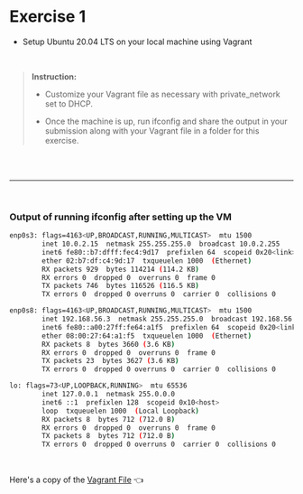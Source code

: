 # Exercise 1

- Setup Ubuntu 20.04 LTS on your local machine using Vagrant

<br>

> **Instruction:**
>
> - Customize your Vagrant file as necessary with private_network set to DHCP.
>
> - Once the machine is up, run ifconfig and share the output in your submission along with your Vagrant file in a folder for this exercise.

<br><br>

---

<br>

### Output of running ifconfig after setting up the VM

```bash
enp0s3: flags=4163<UP,BROADCAST,RUNNING,MULTICAST>  mtu 1500
        inet 10.0.2.15  netmask 255.255.255.0  broadcast 10.0.2.255
        inet6 fe80::b7:dfff:fec4:9d17  prefixlen 64  scopeid 0x20<link>
        ether 02:b7:df:c4:9d:17  txqueuelen 1000  (Ethernet)
        RX packets 929  bytes 114214 (114.2 KB)
        RX errors 0  dropped 0  overruns 0  frame 0
        TX packets 746  bytes 116526 (116.5 KB)
        TX errors 0  dropped 0 overruns 0  carrier 0  collisions 0

enp0s8: flags=4163<UP,BROADCAST,RUNNING,MULTICAST>  mtu 1500
        inet 192.168.56.3  netmask 255.255.255.0  broadcast 192.168.56.255
        inet6 fe80::a00:27ff:fe64:a1f5  prefixlen 64  scopeid 0x20<link>
        ether 08:00:27:64:a1:f5  txqueuelen 1000  (Ethernet)
        RX packets 8  bytes 3660 (3.6 KB)
        RX errors 0  dropped 0  overruns 0  frame 0
        TX packets 23  bytes 3627 (3.6 KB)
        TX errors 0  dropped 0 overruns 0  carrier 0  collisions 0

lo: flags=73<UP,LOOPBACK,RUNNING>  mtu 65536
        inet 127.0.0.1  netmask 255.0.0.0
        inet6 ::1  prefixlen 128  scopeid 0x10<host>
        loop  txqueuelen 1000  (Local Loopback)
        RX packets 8  bytes 712 (712.0 B)
        RX errors 0  dropped 0  overruns 0  frame 0
        TX packets 8  bytes 712 (712.0 B)
        TX errors 0  dropped 0 overruns 0  carrier 0  collisions 0
```

<br>

Here's a copy of the [Vagrant File](./assets/Vagrantfile) :point_left:
